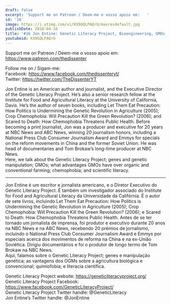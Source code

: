```yaml
---
draft: false
excerpt: 'Support me on Patreon / Deem-me o vosso apoio em:   '
id: '16'
image: https://i.ytimg.com/vi/KX9GQLPAQrU/maxresdefault.jpg
publishDate: 2018-04-16
title: '#16 Jon Entine: Genetic Literacy Project, Bioengineering, GMOs, Chemophobia'
youtubeid: KX9GQLPAQrU
---
```

<div class="timelinks">

Support me on Patreon / Deem-me o vosso apoio em:   
https://www.patreon.com/thedissenter

Follow me on / Sigam-me:  
Facebook: https://www.facebook.com/thedissenteryt/  
Twitter: https://twitter.com/TheDissenterYT

Jon Entine is an American author and journalist, and the Executive Director of the Genetic Literacy Project. He’s also a senior research fellow at the Institute for Food and Agricultural Literacy at the University of California, Davis. He’s the author of seven books, including Let Them Eat Precaution: How Politics is Undermining the Genetic Revolution in Agriculture (2005); Crop Chemophobia: Will Precaution Kill the Green Revolution? (2006); and Scared to Death: How Chemophobia Threatens Public Health. Before becoming a print journalist, Jon was a producer and executive for 20 years at NBC News and ABC News, winning 20 journalism honors, including a National Press Club Consumer Journalism Award and Emmys for specials on the reform movements in China and the former Soviet Union. He was head of documentaries and Tom Brokaw’s long-time producer at NBC News.   
Here, we talk about the Genetic Literacy Project; genes and genetic manipulation; GMOs; what advantages GMOs have over organic and conventional farming; chemophobia; and scientific literacy.

---

Jon Entine é um escritor e jornalista americano, e o Diretor Executivo do Genetic Literacy Project. É também um investigador associado do Institute for Food and Agricultural Literacy da Universidade da Califórnia. É o autor de sete livros, incluindo Let Them Eat Precaution: How Politics is Undermining the Genetic Revolution in Agriculture (2005); Crop Chemophobia: Will Precaution Kill the Green Revolution? (2006); e Scared to Death: How Chemophobia Threatens Public Health. Antes de se ter tornado um jornalista de imprensa, foi produtor e executivo durante 20 anos na NBC News e na ABC News, recebendo 20 prémios de jornalismo, incluindo o National Press Club Consumer Journalism Award e Emmys por especiais acerca dos movimentos de reforma na China e na ex-União Soviética. Dirigiu documentários e foi o produtor de longo termo de Tom Brokaw na NBC News.  
Aqui, falamos sobre o Genetic Literacy Project; genes e manipulação genética; as vantagens dos OGMs sobre a agricultura biológica e convencional; quimiofobia; e literacia científica.

Genetic Literacy Project website: https://geneticliteracyproject.org/  
Genetic Literacy Project Facebook: https://www.facebook.com/GeneticLiteracyProject/  
Genetic Literacy Project Twitter handle: @GeneticLiteracy  
Jon Entine’s Twitter handle: @JonEntine</div>

